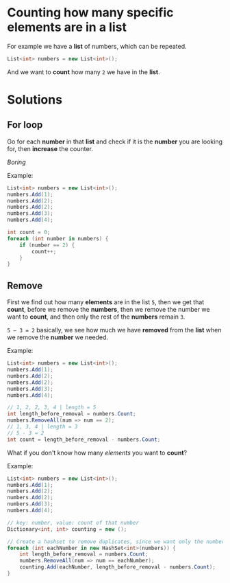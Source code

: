 # Counting how many specific elements are in a list

For example we have a **list** of numbers, which can be repeated.
```c#
List<int> numbers = new List<int>();
```

And we want to **count** how many `2` we have in the **list**.

# Solutions

## For loop

Go for each **number** in that **list** and check if it is the **number** you are looking for, then **increase** the counter.

*Boring*

Example:

```csharp
List<int> numbers = new List<int>();
numbers.Add(1);
numbers.Add(2);
numbers.Add(2);
numbers.Add(3);
numbers.Add(4);

int count = 0;
foreach (int number in numbers) {
    if (number == 2) {
        count++;
    }
}
```

## Remove

First we find out how many **elements** are in the list `5`, then we get that **count**, before we remove the **numbers**, then we remove the number we want to **count**, and then only the rest of the **numbers** remain `3`. 

`5 – 3 = 2` basically, we see how much we have **removed** from the **list** when we remove the **number** we needed.

Example:

```csharp
List<int> numbers = new List<int>();
numbers.Add(1);
numbers.Add(2);
numbers.Add(2);
numbers.Add(3);
numbers.Add(4);

// 1, 2, 2, 3, 4 | length = 5
int length_before_removal = numbers.Count;
numbers.RemoveAll(num => num == 2);
// 1, 3, 4 | length = 3
// 5 - 3 = 2
int count = length_before_removal - numbers.Count;
```

What if you don't know how many *elements* you want to **count**?

Example:

```csharp
List<int> numbers = new List<int>();
numbers.Add(1);
numbers.Add(2);
numbers.Add(2);
numbers.Add(3);
numbers.Add(4);

// key: number, value: count of that number
Dictionary<int, int> counting = new ();

// Create a hashset to remove duplicates, since we want only the numbers and not duplicates.
foreach (int eachNumber in new HashSet<int>(numbers)) {
    int length_before_removal = numbers.Count;
    numbers.RemoveAll(num => num == eachNumber);
    counting.Add(eachNumber, length_before_removal - numbers.Count);
}
```

